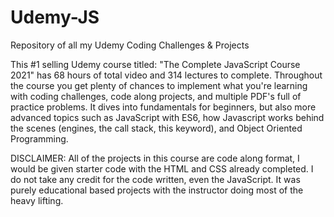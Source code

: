 # Udemy-JS
Repository of all my Udemy Coding Challenges &amp; Projects

This #1 selling Udemy course titled: "The Complete JavaScript Course 2021" has 68 hours of total video and 314 lectures to complete. Throughout the course you get plenty of chances to implement what you're learning with coding challenges, code along projects, and multiple PDF's full of practice problems. It dives into fundamentals for beginners, but also more advanced topics such as JavaScript with ES6, how Javascript works behind the scenes (engines, the call stack, this keyword), and Object Oriented Programming. 

DISCLAIMER: All of the projects in this course are code along format, I would be given starter code with the HTML and CSS already completed. I do not take any credit for the code written, even the JavaScript. It was purely educational based projects with the instructor doing most of the heavy lifting.
